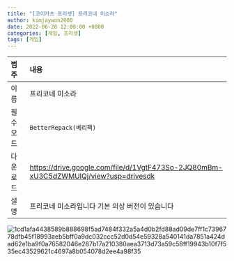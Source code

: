 ```yaml
---
title: "[코이카츠 프리셋] 프리코네 미소라"
author: kimjaywon2000
date: 2022-06-28 12:00:00 +0800
categories: [게임, 프리셋]
tags: [게임]
---
```


| 범주             | 내용            |
|:----------------|:---------------|
| 이름             | 프리코네 미소라  |
| 필수 모드         | `BetterRepack(베리팩)`       |
| 다운로드          | https://drive.google.com/file/d/1VgtF473So-2JQ80mBm-xU3C5dZWMUlQj/view?usp=drivesdk |
| 설명             | 프리코네 미소라입니다 기본 의상 버전이 있습니다   |

![1cd1afa4438589b888698f5ad7484f332a5a4d0b2fd88ad09de7ff1c7396778dfb45f18993aeb5bff0a9dc032ccc52d0d54e59328a540141da7851a424dad62e1ba9f0a76582046e287b17a210380aea3713d73a59c58ff19943b10f7f535ec43529621c4697a8b054078d2ee4a98f35](https://user-images.githubusercontent.com/76558033/176418649-959aed3e-69ee-46cc-b98d-4f4789bfeed8.png)

